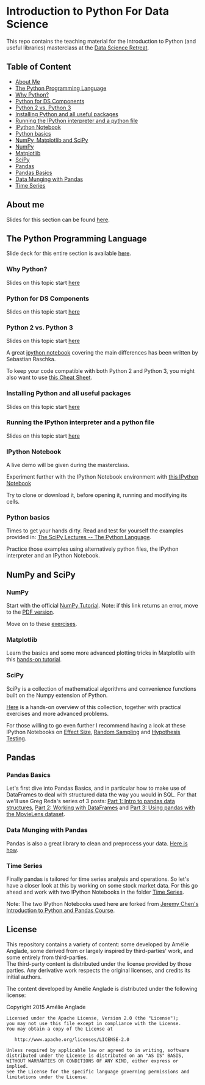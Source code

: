 # Introduction to Python For Data Science
This repo contains the teaching material for the Introduction to Python (and useful libraries) masterclass at the [Data Science Retreat](http://datascienceretreat.com/).

## Table of Content

* [About Me](#about-me)
* [The Python Programming Language](#the-python-programming-language)
 * [Why Python?](#why-python)
 * [Python for DS Components](#python-for-ds-components)
 * [Python 2 vs. Python 3](#python-2-vs-python-3)
 * [Installing Python and all useful packages](#installing-python-and-all-useful-packages)
 * [Running the IPython interpreter and a python file](#running-the-ipython-interpreter-and-a-python-file)
 * [IPython Notebook](#ipython-notebook)
 * [Python basics](#python-basics)
* [NumPy, Matplotlib and SciPy](#numpy-and-scipy)
 * [NumPy](#numpy)
 * [Matplotlib](#matplotlib)
 * [SciPy](#scipy)
* [Pandas](#pandas)
 * [Pandas Basics](#pandas-basics)
 * [Data Munging with Pandas](#data-munging-with-pandas)
 * [Time Series](#time-series)

## About me
Slides for this section can be found [here](https://slides.com/utstikkar/introtopython-aboutme).

## The Python Programming Language
Slide deck for this entire section is available [here](https://slides.com/utstikkar/introtopython-pythonproglanguage).

### Why Python?
Slides on this topic start [here](http://slides.com/utstikkar/introtopython-pythonproglanguage#/1)

### Python for DS Components
Slides on this topic start [here](http://slides.com/utstikkar/introtopython-pythonproglanguage#/5)

### Python 2 vs. Python 3
Slides on this topic start [here](http://slides.com/utstikkar/introtopython-pythonproglanguage#/6)

A great [ipython notebook](http://nbviewer.ipython.org/github/rasbt/python_reference/blob/master/tutorials/key_differences_between_python_2_and_3.ipynb) covering the main differences has been written by Sebastian Raschka.

To keep your code compatible with both Python 2 and Python 3, you might also want to use [this Cheat Sheet](http://python-future.org/compatible_idioms.html#cheat-sheet-writing-python-2-3-compatible-code).

### Installing Python and all useful packages
Slides on this topic start [here](http://slides.com/utstikkar/introtopython-pythonproglanguage#/10)

### Running the IPython interpreter and a python file
Slides on this topic start [here](http://slides.com/utstikkar/introtopython-pythonproglanguage#/12)

### IPython Notebook
A live demo will be given during the masterclass.

Experiment further with the IPython Notebook environment with [this IPython Notebook](http://nbviewer.ipython.org/github/ipython/ipython/blob/2.x/examples/Notebook/Running%20Code.ipynb)

Try to clone or download it, before opening it, running and modifying its cells.

### Python basics
Times to get your hands dirty. Read and test for yourself the examples provided in: [The SciPy Lectures -- The Python Language](http://scipy-lectures.github.io/intro/language/python_language.html).

Practice those examples using alternatively python files, the IPython interpreter and an IPython Notebook.

## NumPy and SciPy

### NumPy
Start with the official [NumPy Tutorial](http://wiki.scipy.org/Tentative_NumPy_Tutorial). Note: if this link returns an error, move to the [PDF version](https://docs.google.com/viewer?url=http://www.cs.man.ac.uk/~barry/mydocs/MyCOMP28512/MS15_Notes/PyRefs/Tentative_NumPy_Tutorial.pdf).

Move on to these [exercises](http://scipy-lectures.github.io/intro/numpy/exercises.html).

### Matplotlib
Learn the basics and some more advanced plotting tricks in Matplotlib with this [hands-on tutorial](http://scipy-lectures.github.io/intro/matplotlib/matplotlib.html).

### SciPy
SciPy is a collection of mathematical algorithms and convenience functions built on the Numpy extension of Python.

[Here](http://scipy-lectures.github.io/intro/scipy.html) is a hands-on overview of this collection, together with practical exercises and more advanced problems.

For those willing to go even further I recommend having a look at these IPython Notebooks on [Effect Size](http://nbviewer.ipython.org/github/donnemartin/data-science-ipython-notebooks/blob/master/scipy/effect_size.ipynb), [Random Sampling](http://nbviewer.ipython.org/github/donnemartin/data-science-ipython-notebooks/blob/master/scipy/sampling.ipynb) and [Hypothesis Testing](http://nbviewer.ipython.org/github/donnemartin/data-science-ipython-notebooks/blob/master/scipy/hypothesis.ipynb).

## Pandas

### Pandas Basics
Let's first dive into Pandas Basics, and in particular how to make use of DataFrames to deal with structured data the way you would in SQL.
For that we'll use Greg Reda's series of 3 posts:
[Part 1: Intro to pandas data structures](http://www.gregreda.com/2013/10/26/intro-to-pandas-data-structures/),
[Part 2: Working with DataFrames](http://www.gregreda.com/2013/10/26/working-with-pandas-dataframes/) and
[Part 3: Using pandas with the MovieLens dataset](http://www.gregreda.com/2013/10/26/using-pandas-on-the-movielens-dataset/).

### Data Munging with Pandas
Pandas is also a great library to clean and preprocess your data. [Here is how](http://www.analyticsvidhya.com/blog/2014/09/data-munging-python-using-pandas-baby-steps-python/).

### Time Series
Finally pandas is tailored for time series analysis and operations. So let's have a closer look at this by working on some stock market data.
For this go ahead and work with two IPython Notebooks in the folder [Time Series](https://github.com/utstikkar/IntroPythonForDS/tree/master/time_series). 

Note: The two IPython Notebooks used here are forked from [Jeremy Chen's Introduction to Python and Pandas Course](http://jeremy-chen.org/article/201403/short-course-introduction-python-and-pandas-data-munging-and-machine-learning).

## License

This repository contains a variety of content: some developed by Amélie Anglade, some derived from or largely inspired by third-parties' work, and some entirely from third-parties.  
The third-party content is distributed under the license provided by those parties. Any derivative work respects the original licenses, and credits its initial authors. 

The content developed by Amélie Anglade is distributed under the following license:

Copyright 2015 Amélie Anglade

    Licensed under the Apache License, Version 2.0 (the "License");
    you may not use this file except in compliance with the License.
    You may obtain a copy of the License at

       http://www.apache.org/licenses/LICENSE-2.0

    Unless required by applicable law or agreed to in writing, software
    distributed under the License is distributed on an "AS IS" BASIS,
    WITHOUT WARRANTIES OR CONDITIONS OF ANY KIND, either express or implied.
    See the License for the specific language governing permissions and
    limitations under the License.
